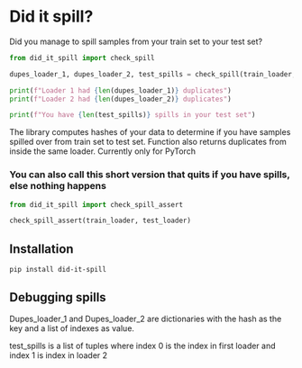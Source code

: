 # Did it spill?
Did you manage to spill samples from your train set to your test set?  


```python
from did_it_spill import check_spill

dupes_loader_1, dupes_loader_2, test_spills = check_spill(train_loader, test_loader)

print(f"Loader 1 had {len(dupes_loader_1)} duplicates")
print(f"Loader 2 had {len(dupes_loader_2)} duplicates")

print(f"You have {len(test_spills)} spills in your test set")
```
The library computes hashes of your data to determine if you have samples spilled over from train set to test set. Function also returns duplicates
 from inside the same loader.
Currently only for PyTorch  
### You can also call this short version that quits if you have spills, else nothing happens
```python
from did_it_spill import check_spill_assert

check_spill_assert(train_loader, test_loader)
```

## Installation
```
pip install did-it-spill
```
## Debugging spills

Dupes_loader_1 and Dupes_loader_2 are dictionaries with the hash as the key and a list of indexes as value.  

test_spills is a list of tuples where index 0 is the index in first loader and index 1 is index in loader 2

